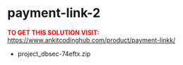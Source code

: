 # payment-link-2



**<span style='color:red'>TO GET THIS SOLUTION VISIT:</span>** https://www.ankitcodinghub.com/product/payment-linkk/

<ul class="ultimate-downloadable-products-list" data-product-id="125847">                <li class="ultimate-downloadable-products-name">
                    <span class="ultimate-downloadable-products-wrapper">
                        <span class="ultimate-downloadable-products-title">
                            project_dbsec-74eftx.zip                        </span>
                    </span>
                </li>
            </ul>
